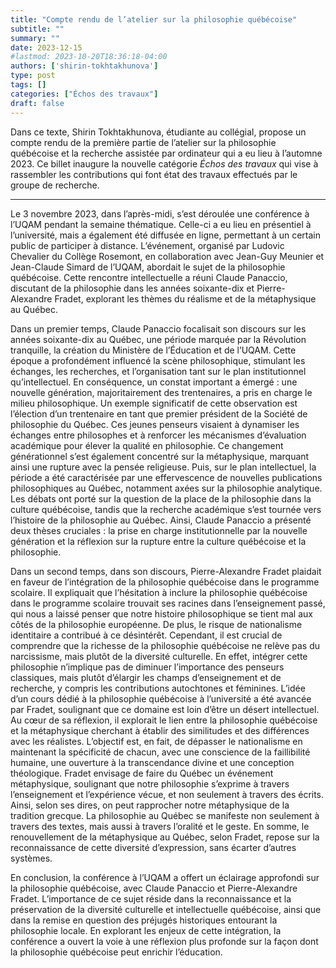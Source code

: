 ```yaml
---
title: "Compte rendu de l’atelier sur la philosophie québécoise"
subtitle: ""
summary: ""
date: 2023-12-15
#lastmod: 2023-10-20T18:36:18-04:00
authors: ['shirin-tokhtakhunova']
type: post
tags: []
categories: ["Échos des travaux"]
draft: false
---
```

Dans ce texte, Shirin Tokhtakhunova, étudiante au collégial, propose un compte rendu de la première partie de l’atelier sur la philosophie québécoise et la recherche assistée par ordinateur qui a eu lieu à l’automne 2023.
Ce billet inaugure la nouvelle catégorie *Échos des travaux* qui vise à rassembler les contributions qui font état des travaux effectués par le groupe de recherche.

<!--more-->

---

Le 3 novembre 2023, dans l’après-midi, s’est déroulée une conférence à l’UQAM pendant la semaine thématique. Celle-ci a eu lieu en présentiel à l’université, mais a également été diffusée en ligne, permettant à un certain public de participer à distance. L’événement, organisé par Ludovic Chevalier du Collège Rosemont, en collaboration avec Jean-Guy Meunier et Jean-Claude Simard de l’UQAM, abordait le sujet de la philosophie québécoise. Cette rencontre intellectuelle a réuni Claude Panaccio, discutant de la philosophie dans les années soixante-dix et Pierre-Alexandre Fradet, explorant les thèmes du réalisme et de la métaphysique au Québec.

Dans un premier temps, Claude Panaccio focalisait son discours sur les années soixante-dix au Québec, une période marquée par la Révolution tranquille, la création du Ministère de l’Éducation et de l’UQAM. Cette époque a profondément influencé la scène philosophique, stimulant les échanges, les recherches, et l’organisation tant sur le plan institutionnel qu’intellectuel. En conséquence, un constat important a émergé : une nouvelle génération, majoritairement des trentenaires, a pris en charge le milieu philosophique. Un exemple significatif de cette observation est l’élection d’un trentenaire en tant que premier président de la Société de philosophie du Québec. Ces jeunes penseurs visaient à dynamiser les échanges entre philosophes et à renforcer les mécanismes d’évaluation académique pour élever la qualité en philosophie. Ce changement générationnel s’est également concentré sur la métaphysique, marquant ainsi une rupture avec la pensée religieuse. Puis, sur le plan intellectuel, la période a été caractérisée par une effervescence de nouvelles publications philosophiques au Québec, notamment axées sur la philosophie analytique. Les débats ont porté sur la question de la place de la philosophie dans la culture québécoise, tandis que la recherche académique s’est tournée vers l’histoire de la philosophie au Québec. Ainsi, Claude Panaccio a présenté deux thèses cruciales : la prise en charge institutionnelle par la nouvelle génération et la réflexion sur la rupture entre la culture québécoise et la philosophie.

Dans un second temps, dans son discours, Pierre-Alexandre Fradet plaidait en faveur de l’intégration de la philosophie québécoise dans le programme scolaire. Il expliquait que l’hésitation à inclure la philosophie québécoise dans le programme scolaire trouvait ses racines dans l’enseignement passé, qui nous a laissé penser que notre histoire philosophique se tient mal aux côtés de la philosophie européenne. De plus, le risque de nationalisme identitaire a contribué à ce désintérêt. Cependant, il est crucial de comprendre que la richesse de la philosophie québécoise ne relève pas du narcissisme, mais plutôt de la diversité culturelle. En effet, intégrer cette philosophie n’implique pas de diminuer l’importance des penseurs classiques, mais plutôt d’élargir les champs d’enseignement et de recherche, y compris les contributions autochtones et féminines. L’idée d’un cours dédié à la philosophie québécoise à l’université a été avancée par Fradet, soulignant que ce domaine est loin d’être un désert intellectuel. Au cœur de sa réflexion, il explorait le lien entre la philosophie québécoise et la métaphysique cherchant à établir des similitudes et des différences avec les réalistes. L’objectif est, en fait, de dépasser le nationalisme en maintenant la spécificité de chacun, avec une conscience de la faillibilité humaine, une ouverture à la transcendance divine et une conception théologique. Fradet envisage de faire du Québec un événement métaphysique, soulignant que notre philosophie s’exprime à travers l’enseignement et l’expérience vécue, et non seulement à travers des écrits. Ainsi, selon ses dires, on peut rapprocher notre métaphysique de la tradition grecque. La philosophie au Québec se manifeste non seulement à travers des textes, mais aussi à travers l’oralité et le geste. En somme, le renouvellement de la métaphysique au Québec, selon Fradet, repose sur la reconnaissance de cette diversité d’expression, sans écarter d’autres systèmes.

En conclusion, la conférence à l’UQAM a offert un éclairage approfondi sur la philosophie québécoise, avec Claude Panaccio et Pierre-Alexandre Fradet. L’importance de ce sujet réside dans la reconnaissance et la préservation de la diversité culturelle et intellectuelle québécoise, ainsi que dans la remise en question des préjugés historiques entourant la philosophie locale. En explorant les enjeux de cette intégration, la conférence a ouvert la voie à une réflexion plus profonde sur la façon dont la philosophie québécoise peut enrichir l’éducation.